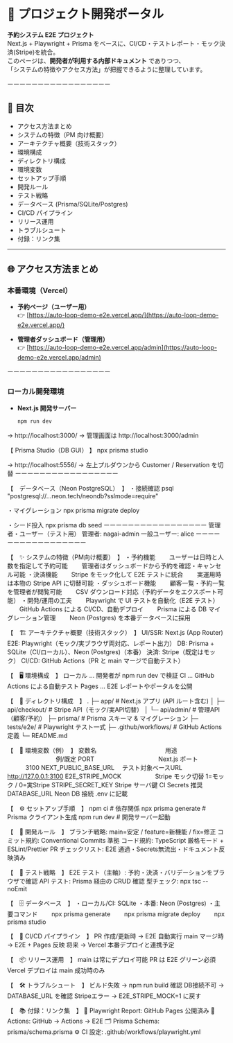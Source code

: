 # 🧭 プロジェクト開発ポータル

**予約システム E2E プロジェクト**  
Next.js + Playwright + Prisma をベースに、CI/CD・テストレポート・モック決済(Stripe)を統合。  
このページは、**開発者が利用する内部ドキュメント** でありつつ、  
「システムの特徴やアクセス方法」が把握できるように整理しています。

ーーーーーーーーーーーーーーーーー

## 📑 目次
- アクセス方法まとめ
- システムの特徴（PM 向け概要）
- アーキテクチャ概要（技術スタック）
- 環境構成
- ディレクトリ構成
- 環境変数
- セットアップ手順
- 開発ルール
- テスト戦略
- データベース (Prisma/SQLite/Postgres)
- CI/CD パイプライン
- リリース運用
- トラブルシュート
- 付録：リンク集

---

## 🌐 アクセス方法まとめ

### 本番環境（Vercel）
- **予約ページ（ユーザー用）**  
  👉 [https://auto-loop-demo-e2e.vercel.app/](https://auto-loop-demo-e2e.vercel.app/)

- **管理者ダッシュボード（管理用）**  
  👉 [https://auto-loop-demo-e2e.vercel.app/admin](https://auto-loop-demo-e2e.vercel.app/admin)

ーーーーーーーーーーーーーーーーー

### ローカル開発環境
- **Next.js 開発サーバー**  
  ```bash
  npm run dev

→ http://localhost:3000/
→ 管理画面は http://localhost:3000/admin


【 Prisma Studio（DB GUI） 】
npx prisma studio

→ http://localhost:5556/
→ 左上プルダウンから Customer / Reservation を切替
ーーーーーーーーーーーーーーーーー

【　データベース（Neon PostgreSQL）　】
・接続確認
psql "postgresql://...neon.tech/neondb?sslmode=require"

・マイグレーション
npx prisma migrate deploy

・シード投入
npx prisma db seed
ーーーーーーーーーーーーーーーーー
管理者・ユーザー（テスト用）
管理者: nagai-admin
一般ユーザー: alice
ーーーーーーーーーーーーーーーーー

【　✨ システムの特徴（PM向け概要）　】
・予約機能
　　ユーザーは日時と人数を指定して予約可能
　　管理者はダッシュボードから予約を確認・キャンセル可能
・決済機能
　　Stripe をモック化して E2E テストに統合
　　実運用時は本物の Stripe API に切替可能
・ダッシュボード機能
　　顧客一覧・予約一覧を管理者が閲覧可能
　　CSV ダウンロード対応（予約データをエクスポート可能）
・開発/運用の工夫
　　Playwright で UI テストを自動化（E2E テスト）
　　GitHub Actions による CI/CD、自動デプロイ
　　Prisma による DB マイグレーション管理
　　Neon (Postgres) を本番データベースに採用

【　🏗️ アーキテクチャ概要（技術スタック）　】
UI/SSR: Next.js (App Router)
E2E: Playwright（モック/実ブラウザ両対応、レポート出力）
DB: Prisma + SQLite（CI/ローカル）、Neon (Postgres)（本番）
決済: Stripe（既定はモック）
CI/CD: GitHub Actions（PR と main マージで自動テスト）

【　🖥 環境構成　】
ローカル … 開発者が npm run dev で検証
CI … GitHub Actions による自動テスト
Pages … E2E レポートやポータルを公開

【　📂 ディレクトリ構成　】
.
├─ app/                     # Next.js アプリ (API ルート含む)
│  ├─ api/checkout/         # Stripe API（モック/実API切替）
│  └─ api/admin/            # 管理API（顧客/予約）
├─ prisma/                  # Prisma スキーマ & マイグレーション
├─ tests/e2e/               # Playwright テスト一式
├─ .github/workflows/       # GitHub Actions 定義
└─ README.md

【　🔑 環境変数（例）　】
変数名	　　　　　　　　　　　用途	　　　　　　　　例/既定
PORT	　　　　　　　　　　 Next.js ポート	　　　3100
NEXT_PUBLIC_BASE_URL	　テスト対象ベースURL	http://127.0.0.1:3100
E2E_STRIPE_MOCK	　　　　　 Stripe モック切替    1=モック / 0=実Stripe
STRIPE_SECRET_KEY	      Stripe サーバ鍵	  CI Secrets 推奨
DATABASE_URL	          Neon DB 接続	     .env に記載

【　⚙️ セットアップ手順　】
npm ci                   # 依存関係
npx prisma generate      # Prisma クライアント生成
npm run dev              # 開発サーバー起動

【　📜 開発ルール　】
ブランチ戦略: main=安定 / feature=新機能 / fix=修正
コミット規約: Conventional Commits 準拠
コード規約: TypeScript 厳格モード + ESLint/Prettier
PR チェックリスト: E2E 通過・Secrets無流出・ドキュメント反映済み

【　🧪 テスト戦略　】
E2E テスト（主軸）: 予約・決済・バリデーションをブラウザで確認
API テスト: Prisma 経由の CRUD 確認
型チェック: npx tsc --noEmit

【　🗄 データベース　】
・ローカル/CI: SQLite
・本番: Neon (Postgres)
・主要コマンド
　　npx prisma generate
　　npx prisma migrate deploy
　　npx prisma studio

【　🚀 CI/CD パイプライン　】
PR 作成/更新時 → E2E 自動実行
main マージ時 → E2E + Pages 反映
将来 → Vercel 本番デプロイと連携予定

【　📦 リリース運用　】
main は常にデプロイ可能
PR は E2E グリーン必須
Vercel デプロイは main 成功時のみ

【　🛠 トラブルシュート　】
ビルド失敗 → npm run build 確認
DB接続不可 → DATABASE_URL を確認
Stripeエラー → E2E_STRIPE_MOCK=1 に戻す

【　📚 付録：リンク集　】
🔗 Playwright Report: GitHub Pages 公開済み
🧪 Actions: GitHub → Actions → E2E
🗂️ Prisma Schema: prisma/schema.prisma
⚙️ CI 設定: .github/workflows/playwright.yml

